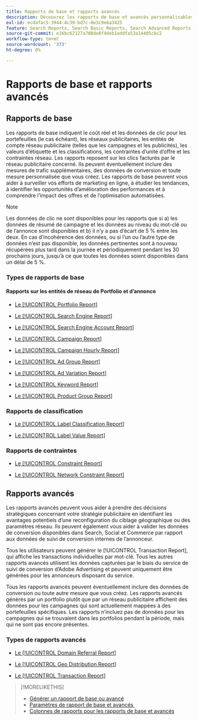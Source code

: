 ```yaml
---
title: Rapports de base et rapports avancés
description: Découvrez les rapports de base et avancés personnalisables.
exl-id: ecdafac5-3944-4c39-bd7c-8e3c9e6a3425
feature: Search Reports, Search Basic Reports, Search Advanced Reports
source-git-commit: e16bc62127a708de8f4deb1eddfa53a14405cbc2
workflow-type: tm+mt
source-wordcount: '373'
ht-degree: 0%

---
```


# Rapports de base et rapports avancés

## Rapports de base

Les rapports de base indiquent le coût réel et les données de clic pour les portefeuilles (le cas échéant), les réseaux publicitaires, les entités de compte réseau publicitaire (telles que les campagnes et les publicités), les valeurs d’étiquette et les classifications, les contraintes d’unité d’offre et les contraintes réseau. Les rapports reposent sur les clics facturés par le réseau publicitaire concerné. Ils peuvent éventuellement inclure des mesures de trafic supplémentaires, des données de conversion et toute mesure personnalisée que vous créez. Les rapports de base peuvent vous aider à surveiller vos efforts de marketing en ligne, à étudier les tendances, à identifier les opportunités d’amélioration des performances et à comprendre l’impact des offres et de l’optimisation automatisées.

>[!NOTE]
>
>Les données de clic ne sont disponibles pour les rapports que si a) les données de résumé de campagne et les données au niveau du mot-clé ou de l’annonce sont disponibles et b) il n’y a pas d’écart de 5 % entre les deux. En cas d’incohérence des données, ou si l’un ou l’autre type de données n’est pas disponible, les données pertinentes sont à nouveau récupérées plus tard dans la journée et périodiquement pendant les 30 prochains jours, jusqu’à ce que toutes les données soient disponibles dans un délai de 5 %.

### Types de rapports de base

#### Rapports sur les entités de réseau de Portfolio et d’annonce

* [Le [!UICONTROL Portfolio Report]](/help/search-social-commerce/reports/management/basic-advanced/portfolio-report.md)

* [Le [!UICONTROL Search Engine Report]](/help/search-social-commerce/reports/management/basic-advanced/search-engine-report.md)

* [Le [!UICONTROL Search Engine Account Report]](/help/search-social-commerce/reports/management/basic-advanced/search-engine-account-report.md)

* [Le [!UICONTROL Campaign Report]](/help/search-social-commerce/reports/management/basic-advanced/campaign-report.md)

* [Le [!UICONTROL Campaign Hourly Report]](/help/search-social-commerce/reports/management/basic-advanced/campaign-hourly-report.md)

* [Le [!UICONTROL Ad Group Report]](/help/search-social-commerce/reports/management/basic-advanced/ad-group-report.md)

* [Le [!UICONTROL Ad Variation Report]](/help/search-social-commerce/reports/management/basic-advanced/ad-variation-report.md)

* [Le [!UICONTROL Keyword Report]](/help/search-social-commerce/reports/management/basic-advanced/keyword-report.md)

* [Le [!UICONTROL Product Group Report]](/help/search-social-commerce/reports/management/basic-advanced/product-group-report.md)

### Rapports de classification

* [Le [!UICONTROL Label Classification Report]](/help/search-social-commerce/reports/management/basic-advanced/label-classification-report.md)

* [Le [!UICONTROL Label Value Report]](/help/search-social-commerce/reports/management/basic-advanced/label-value-report.md)

### Rapports de contraintes

* [Le [!UICONTROL Constraint Report]](/help/search-social-commerce/reports/management/basic-advanced/constraint-report.md)

* [Le [!UICONTROL Network Constraint Report]](/help/search-social-commerce/reports/management/basic-advanced/network-constraint-report.md)

## Rapports avancés

Les rapports avancés peuvent vous aider à prendre des décisions stratégiques concernant votre stratégie publicitaire en identifiant les avantages potentiels d’une reconfiguration du ciblage géographique ou des paramètres réseau. Ils peuvent également vous aider à valider les données de conversion disponibles dans Search, Social et Commerce par rapport aux données de suivi de conversion internes de l’annonceur.

Tous les utilisateurs peuvent générer le [!UICONTROL Transaction Report], qui affiche les transactions individuelles par mot-clé. Tous les autres rapports avancés utilisent les données capturées par le biais du service de suivi de conversion d’Adobe Advertising et peuvent uniquement être générées pour les annonceurs disposant du service.

Tous les rapports avancés peuvent éventuellement inclure des données de conversion ou toute autre mesure que vous créez. Les rapports avancés générés par un portfolio plutôt que par un réseau publicitaire affichent des données pour les campagnes qui sont actuellement mappées à des portefeuilles spécifiques. Les rapports
n’incluez pas de données pour les campagnes qui se trouvaient dans les portfolios pendant la période, mais qui ne sont pas encore présentes.

### Types de rapports avancés

* [Le [!UICONTROL Domain Referral Report]](/help/search-social-commerce/reports/management/basic-advanced/domain-referral-report.md)

* [Le [!UICONTROL Geo Distribution Report]](/help/search-social-commerce/reports/management/basic-advanced/geo-distribution-report.md)

* [Le [!UICONTROL Transaction Report]](/help/search-social-commerce/reports/management/basic-advanced/transaction-report.md)

>[!MORELIKETHIS]
>
>* [Générer un rapport de base ou avancé](/help/search-social-commerce/reports/management/basic-advanced/basic-advanced-report-generate.md)
>* [&#x200B; Paramètres de rapport de base et avancés &#x200B;](/help/search-social-commerce/reports/management/basic-advanced/basic-advanced-report-settings.md)
>* [&#x200B; Colonnes de rapports pour les rapports de base et avancés](/help/search-social-commerce/reports/management/basic-advanced/basic-advanced-report-columns.md)
